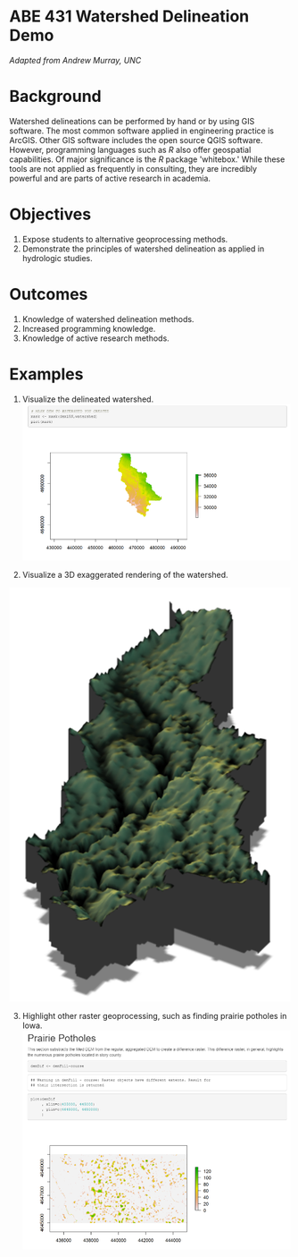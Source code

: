 # ABE 431 Watershed Delineation Demo
*Adapted from Andrew Murray, UNC*

# Background

Watershed delineations can be performed by hand or by using GIS software. The most common software applied in engineering practice is ArcGIS. Other GIS software includes the open source QGIS software. However, programming languages such as *R* also offer geospatial capabilities. Of major significance is the *R* package 'whitebox.' While these tools are not applied as frequently in consulting, they are incredibly powerful and are parts of active research in academia. 

# Objectives

1. Expose students to alternative geoprocessing methods. 
2. Demonstrate the principles of watershed delineation as applied in hydrologic studies. 

# Outcomes

1. Knowledge of watershed delineation methods. 
2. Increased programming knowledge. 
3. Knowledge of active research methods. 

# Examples

1. Visualize the delineated watershed. 
![Watershed in Story County](https://github.com/bnahkala/abe-watersheds/blob/master/img/watershed.png)

2. Visualize a 3D exaggerated rendering of the watershed. 

![3D Watershed in Story County](https://github.com/bnahkala/abe-watersheds/blob/master/img/ray.png)

3. Highlight other raster geoprocessing, such as finding prairie potholes in Iowa. 
![Prairie Potholes in Story County](https://github.com/bnahkala/abe-watersheds/blob/master/img/potholes.png)
